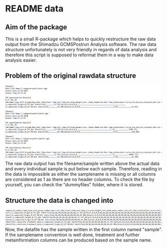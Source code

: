# README data

## Aim of the package

This is a small R-package which helps to quickly restructure the raw data output from the Shimadzu GCMSPostrun Analysis software.
The raw data structure unfortunately is not very friendly in regards of data analysis and therefore this script is supposed to reformat them in a way
to make data analysis easier.

## Problem of the original rawdata structure

![](/dummyfiles/rawoutput_postrun.png)
The raw data output has the filename/sample written above the actual data and every individual sample is put below each sample.
Therefore, reading in the data is impossible as either the samplename is missing or all columns are considered as 1 as there are no header columns.
To check the file by yourself, you can check the "dummyfiles" folder, where it is stored.
## Structure the data is changed into

![](/dummyfiles/output_tidied.png)
Now, the datafile has the sample written in the first column named "sample". If the samplename convention is well done,
treatment and further metainformation columns can be produced based on the sample name.
